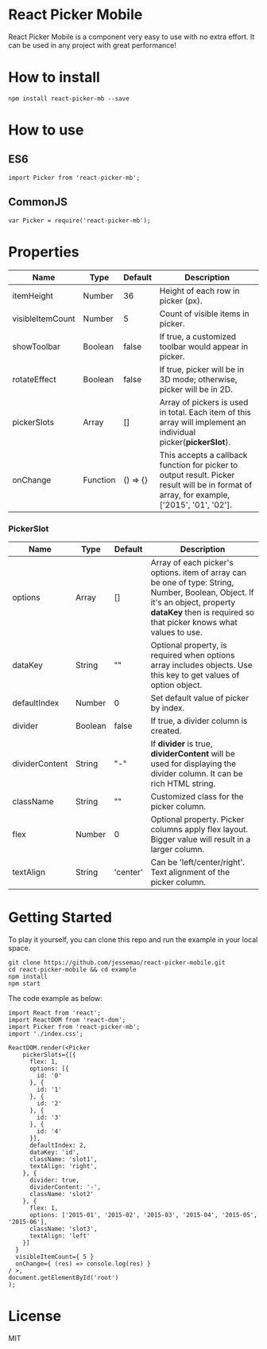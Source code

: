 # React Picker Mobile
React Picker Mobile is a component very easy to use with no extra effort. It can be used in any project with great performance!

# How to install
```
npm install react-picker-mb --save
```

# How to use
## ES6
```
import Picker from 'react-picker-mb';
```

## CommonJS
```
var Picker = require('react-picker-mb');
```

# Properties

| Name             | Type     | Default  | Description                                                                                                                                |
|------------------|----------|----------|--------------------------------------------------------------------------------------------------------------------------------------------|
| itemHeight       | Number   | 36       | Height of each row in picker (px).                                                                                                         |
| visibleItemCount | Number   | 5        | Count of visible items in picker.                                                                                                          |
| showToolbar      | Boolean  | false    | If true, a customized toolbar would appear in picker.                                                                                      |
| rotateEffect     | Boolean  | false    | If true, picker will be in 3D mode; otherwise, picker will be in 2D.                                                                       |
| pickerSlots      | Array    | []       | Array of pickers is used in total. Each item of this array will implement an individual picker(**pickerSlot**).                                |
| onChange         | Function | () => {} | This accepts a callback function for picker to output result. Picker result will be in format of array, for example, ['2015', '01', '02']. |

### PickerSlot
| Name           | Type    | Default  | Description                                                                                                                                                                                          |
|----------------|---------|----------|------------------------------------------------------------------------------------------------------------------------------------------------------------------------------------------------------|
| options        | Array   | []       | Array of each picker's options. item of array can be one of type: String, Number, Boolean, Object. If it's an object, property **dataKey** then is required so that picker knows what values to use. |
| dataKey        | String  | ""       | Optional property, is required when options array includes objects. Use this key to get values of option object.                                                                                     |
| defaultIndex   | Number  | 0        | Set default value of picker by index.                                                                                                                                                                |
| divider        | Boolean | false    | If true, a divider column is created.                                                                                                                                                                |
| dividerContent | String  | "-"      | If **divider** is true, **dividerContent** will be used for displaying the divider column. It can be rich HTML string.                                                                               |
| className      | String  | ""       | Customized class for the picker column.                                                                                                                                                              |
| flex           | Number  | 0        | Optional property. Picker columns apply flex layout. Bigger value will result in a larger column.                                                                                                    |
| textAlign      | String  | 'center' | Can be 'left/center/right'. Text alignment of the picker column.                                                                                                                                     |

# Getting Started
To play it yourself, you can clone this repo and run the example in your local space.
```
git clone https://github.com/jessemao/react-picker-mobile.git
cd react-picker-mobile && cd example
npm install
npm start
```
The code example as below:
```
import React from 'react';
import ReactDOM from 'react-dom';
import Picker from 'react-picker-mb';
import './index.css';

ReactDOM.render(<Picker
    pickerSlots={[{
      flex: 1,
      options: [{
        id: '0'
      }, {
        id: '1'
      }, {
        id: '2'
      }, {
        id: '3'
      }, {
        id: '4'
      }],
      defaultIndex: 2,
      dataKey: 'id',
      className: 'slot1',
      textAlign: 'right',
    }, {
      divider: true,
      dividerContent: '-',
      className: 'slot2'
    }, {
      flex: 1,
      options: ['2015-01', '2015-02', '2015-03', '2015-04', '2015-05', '2015-06'],
      className: 'slot3',
      textAlign: 'left'
    }]
  }
  visibleItemCount={ 5 }
  onChange={ (res) => console.log(res) }
/ >,
document.getElementById('root')
);
```

# License
MIT